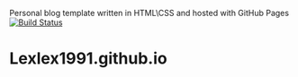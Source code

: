 Personal blog template written in HTML\CSS and hosted with GitHub Pages
[![Build Status](https://travis-ci.org/Lexlex1991/Lexlex1991.github.io.svg?branch=master)](https://travis-ci.org/Lexlex1991/Lexlex1991.github.io)
# Lexlex1991.github.io
